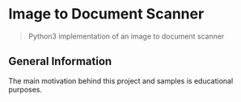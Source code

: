 # Image to Document Scanner
> Python3 implementation of an image to document scanner

## General Information
The main motivation behind this project and samples is educational purposes.
